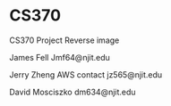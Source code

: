# CS370
CS370 Project
Reverse image


<p> James Fell Jmf64@njit.edu </p>
<p> Jerry Zheng AWS contact jz565@njit.edu </p>
<p> David Mosciszko dm634@njit.edu </p>
